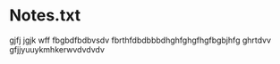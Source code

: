# Notes.txt
gjfj
jgjk
wff
fbgbdfbdbvsdv
fbrthfdbdbbbdhghfghgfhgfbgbjhfg
ghrtdvv
gfjjyuuykmhkerwvdvdvdv

